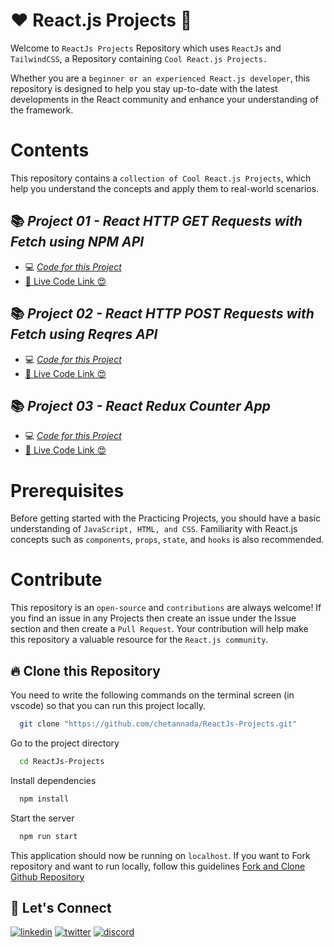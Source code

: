 # ❤️ React.js Projects 🚀
Welcome to `ReactJs Projects` Repository which uses `ReactJs` and `TailwindCSS`, a Repository containing `Cool React.js Projects.`

Whether you are a `beginner or an experienced React.js developer`, this repository is designed to help you stay up-to-date with the latest developments in the React community and enhance your understanding of the framework.

# Contents
This repository contains a `collection of Cool React.js Projects`, which help you understand the concepts and apply them to real-world scenarios.

## 📚 _Project 01 - React HTTP GET Requests with Fetch using NPM API_
- 💻 [_Code for this Project_](./src/React-Fetch-Get/)
- [🚀 Live Code Link 😍](https://ex-01-react-fetch-get.netlify.app/)

## 📚 _Project 02 - React HTTP POST Requests with Fetch using Reqres API_
- 💻 [_Code for this Project_](./src/React-Fetch-Post/)
- [🚀 Live Code Link 😍](https://ex-02-react-fetch-post.netlify.app/)

## 📚 _Project 03 - React Redux Counter App_
- 💻 [_Code for this Project_](./src/Redux-Counter-App//)
- [🚀 Live Code Link 😍](https://ex-03-react-redux-counter-app.netlify.app/)

# Prerequisites
Before getting started with the Practicing Projects, you should have a basic understanding of `JavaScript, HTML, and CSS`. Familiarity with React.js concepts such as `components`, `props`, `state`, and `hooks` is also recommended.

# Contribute
This repository is an `open-source` and `contributions` are always welcome! If you find an issue in any Projects then create an issue under the Issue section and then create a `Pull Request`. Your contribution will help make this repository a valuable resource for the `React.js community`.

## 🔥 Clone this Repository
You need to write the following commands on the terminal screen (in vscode) so that you can run this project locally.

```bash
  git clone "https://github.com/chetannada/ReactJs-Projects.git"
```
Go to the project directory

```bash
  cd ReactJs-Projects
```
Install dependencies
```bash
  npm install
```
Start the server
```bash
  npm run start
```

This application should now be running on `localhost`. If you want to Fork repository and want to run locally, follow this guidelines [Fork and Clone Github Repository](https://docs.github.com/en/get-started/quickstart/fork-a-repo)

## 🔗 Let's Connect
[![linkedin](https://img.shields.io/badge/LinkedIn-0077B5?style=for-the-badge&logo=linkedin&logoColor=white)](https://www.linkedin.com/in/chetannada/)
[![twitter](https://img.shields.io/badge/Twitter-1DA1F2?style=for-the-badge&logo=twitter&logoColor=white)](https://twitter.com/chetannada)
[![discord](https://img.shields.io/badge/Discord-5865F2?style=for-the-badge&logo=discord&logoColor=white)](https://discordapp.com/users/916005177838956555)
